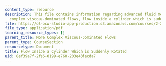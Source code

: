 ```yaml
---
content_type: resource
description: This file contains information regarding advanced fluid mechanics, more
  complex viscous-dominated flows, flow inside a cylinder which is suddenly rotated.
file: https://ol-ocw-studio-app-production.s3.amazonaws.com/courses/2-25-advanced-fluid-mechanics-fall-2013/8ef39a7f2fe60199e760203e43facda7_MIT2_25F13_FlowRotated.pdf
file_type: application/pdf
learning_resource_types: []
parent_title: More Complex Viscous-Dominated Flows
parent_type: CourseSection
resourcetype: Document
title: Flow Inside a Cylinder Which is Suddenly Rotated
uid: 8ef39a7f-2fe6-0199-e760-203e43facda7
---
```

